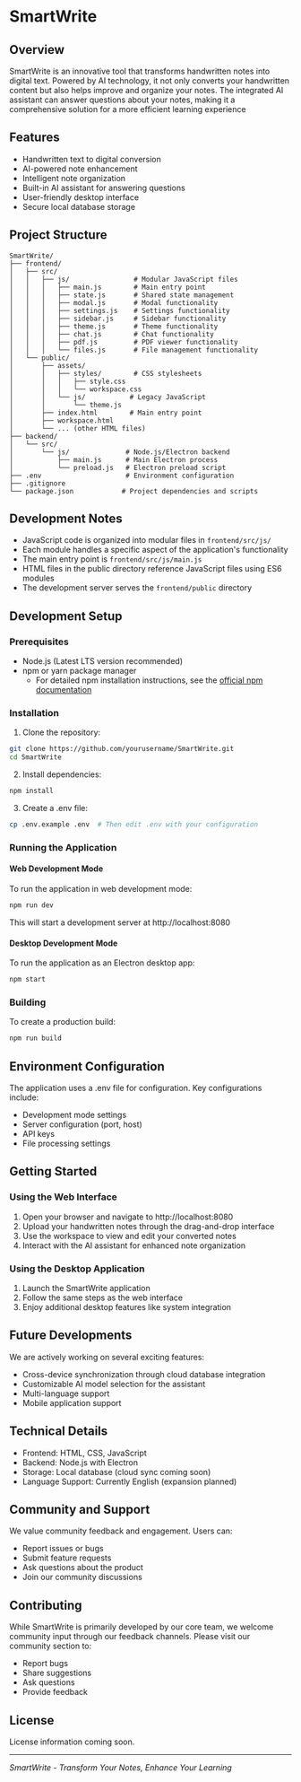 # SmartWrite

## Overview
SmartWrite is an innovative tool that transforms handwritten notes into digital text. Powered by AI technology, it not only converts your handwritten content but also helps improve and organize your notes. The integrated AI assistant can answer questions about your notes, making it a comprehensive solution for a more efficient learning experience

## Features
- Handwritten text to digital conversion
- AI-powered note enhancement
- Intelligent note organization
- Built-in AI assistant for answering questions
- User-friendly desktop interface
- Secure local database storage

## Project Structure
```
SmartWrite/
├── frontend/
│   ├── src/
│   │   ├── js/                # Modular JavaScript files
│   │   │   ├── main.js        # Main entry point
│   │   │   ├── state.js       # Shared state management
│   │   │   ├── modal.js       # Modal functionality
│   │   │   ├── settings.js    # Settings functionality
│   │   │   ├── sidebar.js     # Sidebar functionality
│   │   │   ├── theme.js       # Theme functionality
│   │   │   ├── chat.js        # Chat functionality
│   │   │   ├── pdf.js         # PDF viewer functionality
│   │   │   └── files.js       # File management functionality
│   └── public/
│       ├── assets/
│       │   ├── styles/        # CSS stylesheets
│       │   │   ├── style.css
│       │   │   └── workspace.css
│       │   └── js/           # Legacy JavaScript
│       │       └── theme.js
│       ├── index.html        # Main entry point
│       ├── workspace.html
│       └── ... (other HTML files)
├── backend/
│   └── src/
│       └── js/              # Node.js/Electron backend
│           ├── main.js      # Main Electron process
│           └── preload.js   # Electron preload script
├── .env                     # Environment configuration
├── .gitignore
└── package.json            # Project dependencies and scripts
```

## Development Notes
- JavaScript code is organized into modular files in `frontend/src/js/`
- Each module handles a specific aspect of the application's functionality
- The main entry point is `frontend/src/js/main.js`
- HTML files in the public directory reference JavaScript files using ES6 modules
- The development server serves the `frontend/public` directory

## Development Setup

### Prerequisites
- Node.js (Latest LTS version recommended)
- npm or yarn package manager
  - For detailed npm installation instructions, see the [official npm documentation](https://docs.npmjs.com/downloading-and-installing-node-js-and-npm)

### Installation
1. Clone the repository:
```bash
git clone https://github.com/yourusername/SmartWrite.git
cd SmartWrite
```

2. Install dependencies:
```bash
npm install
```

3. Create a .env file:
```bash
cp .env.example .env  # Then edit .env with your configuration
```

### Running the Application

#### Web Development Mode
To run the application in web development mode:
```bash
npm run dev
```
This will start a development server at http://localhost:8080

#### Desktop Development Mode
To run the application as an Electron desktop app:
```bash
npm start
```

### Building
To create a production build:
```bash
npm run build
```

## Environment Configuration
The application uses a .env file for configuration. Key configurations include:
- Development mode settings
- Server configuration (port, host)
- API keys
- File processing settings

## Getting Started

### Using the Web Interface
1. Open your browser and navigate to http://localhost:8080
2. Upload your handwritten notes through the drag-and-drop interface
3. Use the workspace to view and edit your converted notes
4. Interact with the AI assistant for enhanced note organization

### Using the Desktop Application
1. Launch the SmartWrite application
2. Follow the same steps as the web interface
3. Enjoy additional desktop features like system integration

## Future Developments
We are actively working on several exciting features:
- Cross-device synchronization through cloud database integration
- Customizable AI model selection for the assistant
- Multi-language support
- Mobile application support

## Technical Details
- Frontend: HTML, CSS, JavaScript
- Backend: Node.js with Electron
- Storage: Local database (cloud sync coming soon)
- Language Support: Currently English (expansion planned)

## Community and Support
We value community feedback and engagement. Users can:
- Report issues or bugs
- Submit feature requests
- Ask questions about the product
- Join our community discussions

## Contributing
While SmartWrite is primarily developed by our core team, we welcome community input through our feedback channels. Please visit our community section to:
- Report bugs
- Share suggestions
- Ask questions
- Provide feedback

## License
License information coming soon.

---
*SmartWrite - Transform Your Notes, Enhance Your Learning*